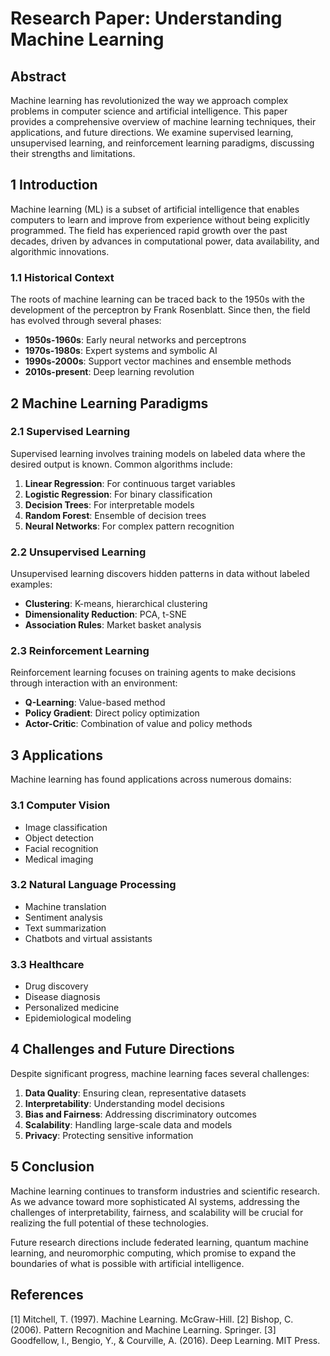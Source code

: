 # Research Paper: Understanding Machine Learning

## Abstract

Machine learning has revolutionized the way we approach complex problems in computer science and artificial intelligence. This paper provides a comprehensive overview of machine learning techniques, their applications, and future directions. We examine supervised learning, unsupervised learning, and reinforcement learning paradigms, discussing their strengths and limitations.

## 1 Introduction

Machine learning (ML) is a subset of artificial intelligence that enables computers to learn and improve from experience without being explicitly programmed. The field has experienced rapid growth over the past decades, driven by advances in computational power, data availability, and algorithmic innovations.

### 1.1 Historical Context

The roots of machine learning can be traced back to the 1950s with the development of the perceptron by Frank Rosenblatt. Since then, the field has evolved through several phases:

- **1950s-1960s**: Early neural networks and perceptrons
- **1970s-1980s**: Expert systems and symbolic AI
- **1990s-2000s**: Support vector machines and ensemble methods
- **2010s-present**: Deep learning revolution

## 2 Machine Learning Paradigms

### 2.1 Supervised Learning

Supervised learning involves training models on labeled data where the desired output is known. Common algorithms include:

1. **Linear Regression**: For continuous target variables
2. **Logistic Regression**: For binary classification
3. **Decision Trees**: For interpretable models
4. **Random Forest**: Ensemble of decision trees
5. **Neural Networks**: For complex pattern recognition

### 2.2 Unsupervised Learning

Unsupervised learning discovers hidden patterns in data without labeled examples:

- **Clustering**: K-means, hierarchical clustering
- **Dimensionality Reduction**: PCA, t-SNE
- **Association Rules**: Market basket analysis

### 2.3 Reinforcement Learning

Reinforcement learning focuses on training agents to make decisions through interaction with an environment:

- **Q-Learning**: Value-based method
- **Policy Gradient**: Direct policy optimization
- **Actor-Critic**: Combination of value and policy methods

## 3 Applications

Machine learning has found applications across numerous domains:

### 3.1 Computer Vision

- Image classification
- Object detection
- Facial recognition
- Medical imaging

### 3.2 Natural Language Processing

- Machine translation
- Sentiment analysis
- Text summarization
- Chatbots and virtual assistants

### 3.3 Healthcare

- Drug discovery
- Disease diagnosis
- Personalized medicine
- Epidemiological modeling

## 4 Challenges and Future Directions

Despite significant progress, machine learning faces several challenges:

1. **Data Quality**: Ensuring clean, representative datasets
2. **Interpretability**: Understanding model decisions
3. **Bias and Fairness**: Addressing discriminatory outcomes
4. **Scalability**: Handling large-scale data and models
5. **Privacy**: Protecting sensitive information

## 5 Conclusion

Machine learning continues to transform industries and scientific research. As we advance toward more sophisticated AI systems, addressing the challenges of interpretability, fairness, and scalability will be crucial for realizing the full potential of these technologies.

Future research directions include federated learning, quantum machine learning, and neuromorphic computing, which promise to expand the boundaries of what is possible with artificial intelligence.

## References

[1] Mitchell, T. (1997). Machine Learning. McGraw-Hill.
[2] Bishop, C. (2006). Pattern Recognition and Machine Learning. Springer.
[3] Goodfellow, I., Bengio, Y., & Courville, A. (2016). Deep Learning. MIT Press.